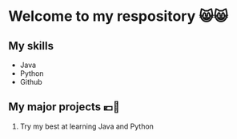 # Welcome to my respository 😸😸
## My skills
- Java
- Python
- Github

## My major projects 💶🫰
1. Try my best at learning Java and Python

